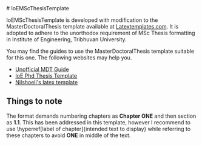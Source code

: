 <meta name="google-site-verification" content="V3BPDDBzetN69nYQzowBdhVULscl3LDFWOSxSOzdeOc" />
# IoEMScThesisTemplate

IoEMScThesisTemplate is developed with modification to the MasterDoctoralThesis template available at [Latextemplates.com](http://www.latextemplates.com/template/masters-doctoral-thesis). It is adopted to adhere to the unorthodox requirement of MSc Thesis formatting in Institute of Engineering, Tribhuvan University.

You may find the guides to use the MasterDoctoralThesis template suitable for this one. The following websites may help you.

- [Unofficial MDT Guide](https://github.com/johannesbottcher/MDT-Quick-Manual)
- [IoE Phd Thesis Template](https://ioe.edu.np/programs/post-graduate-ph-d/)
- [Nilshoell's latex template](https://github.com/nilshoell/latex-template)

## Things to note
The format demands numbering chapters as **Chapter ONE** and then section as **1.1**. This has been addressed in this template, however I recommend to use \hyperref[label of chapter]{intended text to display} while referring to these chapters to avoid **ONE** in middle of the text.

